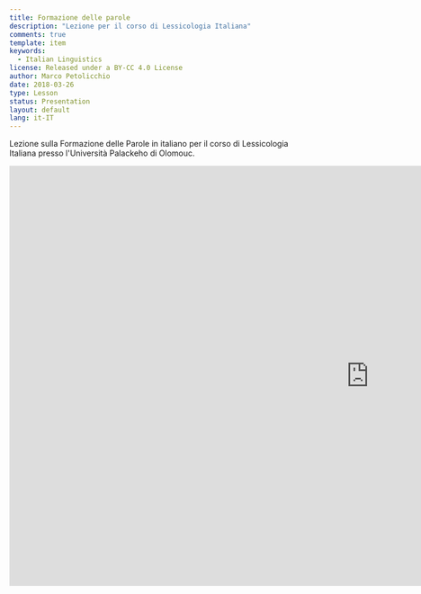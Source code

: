 ```yaml
---
title: Formazione delle parole
description: "Lezione per il corso di Lessicologia Italiana"
comments: true
template: item
keywords: 
  - Italian Linguistics
license: Released under a BY-CC 4.0 License
author: Marco Petolicchio
date: 2018-03-26
type: Lesson
status: Presentation
layout: default
lang: it-IT
---
```


Lezione sulla Formazione delle Parole in italiano per il corso di Lessicologia Italiana presso l'Università Palackeho di Olomouc.


<iframe src="https://docs.google.com/presentation/d/e/2PACX-1vTz_G12fN_wmXbWGoh5FWzhp4p-n0_TLaeMZpQYtc9_EOHYsb8Qc9zFl-Kx_tb9-eUr-n746xhdPtIg/embed?start=false&loop=false&delayms=30000" frameborder="0" width="1277" height="747" allowfullscreen="true" mozallowfullscreen="true" webkitallowfullscreen="true"></iframe>
